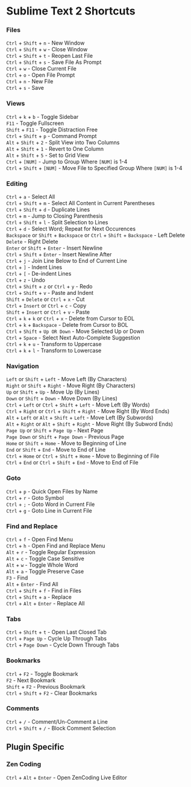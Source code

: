 # Sublime Text 2 Shortcuts

### Files
`Ctrl` + `Shift` + `n` - New Window  
`Ctrl` + `Shift` + `w` - Close Window  
`Ctrl` + `Shift` + `t` - Reopen Last File  
`Ctrl` + `Shift` + `s` - Save File As Prompt  
`Ctrl` + `w` - Close Current File  
`Ctrl` + `o` - Open File Prompt  
`Ctrl` + `n` - New File  
`Ctrl` + `s` - Save  

### Views
`Ctrl` + `k` + `b` - Toggle Sidebar  
`F11` - Toggle Fullscreen  
`Shift` + `F11` - Toggle Distraction Free  
`Ctrl` + `Shift` + `p` - Command Prompt  
`Alt` + `Shift` + `2` - Split View into Two Columns  
`Alt` + `Shift` + `1` - Revert to One Column  
`Alt` + `Shift` + `5` - Set to Grid View  
`Ctrl` + `[NUM]` - Jump to Group Where `[NUM]` is 1-4  
`Ctrl` + `Shift` + `[NUM]`  - Move File to Specified Group Where `[NUM]` is 1-4  

### Editing
`Ctrl` + `a` - Select All  
`Ctrl` + `Shift` + `m` - Select All Content in Current Parentheses  
`Ctrl` + `Shift` + `d` - Duplicate Lines  
`Ctrl` + `m` - Jump to Closing Parenthesis  
`Ctrl` + `Shift` + `l` - Split Selection to Lines  
`Ctrl` + `d` - Select Word; Repeat for Next Occurences  
`Backspace` or `Shift` + `Backspace` or `Ctrl` + `Shift` + `Backspace` - Left Delete  
`Delete` - Right Delete  
`Enter` or `Shift` + `Enter` - Insert Newline  
`Ctrl` + `Shift` + `Enter` - Insert Newline After  
`Ctrl` + `j` - Join Line Below to End of Current Line  
`Ctrl` + `]` - Indent Lines  
`Ctrl` + `[` - De-indent Lines  
`Ctrl` + `z` - Undo  
`Ctrl` + `Shift` + `z` or `Ctrl` + `y` - Redo  
`Ctrl` + `Shift` + `v` - Paste and Indent  
`Shift` + `Delete` or `Ctrl` + `x` - Cut  
`Ctrl` + `Insert` or `Ctrl` + `c` - Copy  
`Shift` + `Insert` or `Ctrl` + `v` - Paste  
`Ctrl` + `k` + `k` or `Ctrl` + `x` - Delete from Cursor to EOL  
`Ctrl` + `k` + `Backspace` - Delete from Cursor to BOL  
`Ctrl` + `Shift` + `Up OR Down` - Move Selected Up or Down  
`Ctrl` + `Space` - Select Next Auto-Complete Suggestion  
`Ctrl` + `k` + `u` - Transform to Uppercase  
`Ctrl` + `k` + `l` - Transform to Lowercase  

### Navigation
`Left` or `Shift` + `Left` - Move Left (By Characters)  
`Right` or `Shift` + `Right` - Move Right (By Characters)  
`Up` or `Shift` + `Up` - Move Up (By Lines)  
`Down` or `Shift` + `Down` - Move Down (By Lines)  
`Ctrl` + `Left`  or `Ctrl` + `Shift` + `Left`  - Move Left (By Words)  
`Ctrl` + `Right` or `Ctrl` + `Shift` + `Right` - Move Right (By Word Ends)  
`Alt` + `Left` or `Alt` + `Shift` + `Left` - Move Left (By Subwords)  
`Alt` + `Right` or `Alt` + `Shift` + `Right` - Move Right (By Subword Ends)  
`Page Up` or `Shift` + `Page Up` - Next Page  
`Page Down` or `Shift` + `Page Down` - Previous Page  
`Home` or `Shift` + `Home` - Move to Beginning of Line  
`End` or `Shift` + `End` - Move to End of Line  
`Ctrl` + `Home` or `Ctrl` + `Shift` + `Home` -  Move to Beginning of File  
`Ctrl` + `End` or `Ctrl` + `Shift` + `End` - Move to End of File  

### Goto
`Ctrl` + `p` - Quick Open Files by Name  
`Ctrl` + `r` - Goto Symbol  
`Ctrl` + `;` - Goto Word in Current File  
`Ctrl` + `g` - Goto Line in Current File  

### Find and Replace
`Ctrl` + `f` - Open Find Menu  
`Ctrl` + `h` - Open Find and Replace Menu  
`Alt` + `r` - Toggle Regular Expression  
`Alt` + `c` - Toggle Case Sensitive  
`Alt` + `w` - Toggle Whole Word  
`Alt` + `a` - Toggle Preserve Case  
`F3` - Find  
`Alt` + `Enter` - Find All  
`Ctrl` + `Shift` + `f` - Find in Files  
`Ctrl` + `Shift` + `a` - Replace  
`Ctrl` + `Alt` + `Enter` - Replace All  

### Tabs
`Ctrl` + `Shift` + `t` - Open Last Closed Tab  
`Ctrl` + `Page Up` - Cycle Up Through Tabs  
`Ctrl` + `Page Down` - Cycle Down Through Tabs

### Bookmarks  
`Ctrl` + `F2` - Toggle Bookmark  
`F2` - Next Bookmark  
`Shift` + `F2` - Previous Bookmark  
`Ctrl` + `Shift` + `F2` - Clear Bookmarks  

### Comments  
`Ctrl` + `/` - Comment/Un-Comment a Line  
`Ctrl` + `Shift` + `/` - Block Comment Selection  

## Plugin Specific  
### Zen Coding 
`Ctrl` + `Alt` + `Enter` - Open ZenCoding Live Editor  
